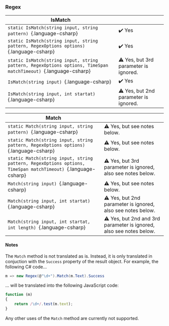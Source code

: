 ### Regex
| IsMatch |								 |
|--------|-------------------------------|
| `static IsMatch(string input, string pattern) `{.language-csharp}	| :heavy_check_mark: Yes |
| `static IsMatch(string input, string pattern, RegexOptions options) `{.language-csharp}	| :heavy_check_mark: Yes |
| `static IsMatch(string input, string pattern, RegexOptions options, TimeSpan matchTimeout) `{.language-csharp}	| :warning: Yes, but 3rd parameter is ignored.  |
| `IsMatch(string input) `{.language-csharp}	| :heavy_check_mark: Yes |
| `IsMatch(string input, int startat) `{.language-csharp}	| :warning: Yes, but 2nd parameter is ignored. |

| Match |								 |
|--------|-------------------------------|
| `static Match(string input, string pattern) `{.language-csharp}	| :warning: Yes, but see notes below. |
| `static Match(string input, string pattern, RegexOptions options) `{.language-csharp}	| :warning: Yes, but see notes below. |
| `static Match(string input, string pattern, RegexOptions options, TimeSpan matchTimeout) `{.language-csharp}	| :warning: Yes, but 3rd parameter is ignored, also see notes below.  |
| `Match(string input) `{.language-csharp}	| :warning: Yes, but see notes below. |
| `Match(string input, int startat) `{.language-csharp}	| :warning: Yes, but 2nd parameter is ignored, also see notes below. |
| `Match(string input, int startat, int length) `{.language-csharp}	| :warning: Yes, but 2nd and 3rd parameter is ignored, also see notes below. |

#### Notes
The `Match` method is not translated as is. Instead, it is only translated in conjuction with the `Success`
property of the result object. For example, the following C# code...

```csharp
m => new Regex(@"\d+").Match(m.Text).Success
```

... will be translated into the following JavaScript code:

```javascript
function (m)
{
	return /\d+/.test(m.text);
}
```

Any other uses of the `Match` method are currently not supported.